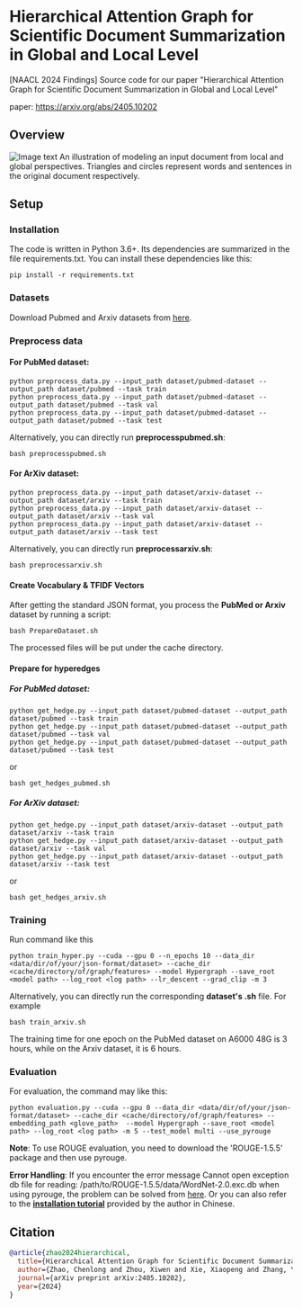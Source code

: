 # Hierarchical Attention Graph for Scientific Document Summarization in Global and Local Level
[NAACL 2024 Findings] Source code for our paper "Hierarchical Attention Graph for Scientific Document Summarization in Global and Local Level"

paper: https://arxiv.org/abs/2405.10202
## Overview
![Image text](https://github.com/MoLICHENXI/Picture/blob/main/figure1.png)
An illustration of modeling an input document from local and global perspectives. Triangles and circles represent words and sentences in the original document respectively.
## Setup
### Installation
The code is written in Python 3.6+. Its dependencies are summarized in the file requirements.txt. You can install these dependencies like this:
```shell
pip install -r requirements.txt
```
### Datasets
Download Pubmed and Arxiv datasets from [here](https://github.com/armancohan/long-summarization).

### Preprocess data
#### For PubMed dataset:
```shell
python preprocess_data.py --input_path dataset/pubmed-dataset --output_path dataset/pubmed --task train
python preprocess_data.py --input_path dataset/pubmed-dataset --output_path dataset/pubmed --task val
python preprocess_data.py --input_path dataset/pubmed-dataset --output_path dataset/pubmed --task test
```
Alternatively, you can directly run **preprocesspubmed.sh**:
```shell
bash preprocesspubmed.sh
```

#### For ArXiv dataset:
```shell
python preprocess_data.py --input_path dataset/arxiv-dataset --output_path dataset/arxiv --task train
python preprocess_data.py --input_path dataset/arxiv-dataset --output_path dataset/arxiv --task val
python preprocess_data.py --input_path dataset/arxiv-dataset --output_path dataset/arxiv --task test
```
Alternatively, you can directly run **preprocessarxiv.sh**:
```shell
bash preprocessarxiv.sh
```


#### Create Vocabulary & TFIDF Vectors
After getting the standard JSON format, you process the **PubMed or Arxiv** dataset by running a script: 
```shell
bash PrepareDataset.sh
```
The processed files will be put under the cache directory.

#### Prepare for hyperedges
##### For PubMed dataset:
```shell
python get_hedge.py --input_path dataset/pubmed-dataset --output_path dataset/pubmed --task train
python get_hedge.py --input_path dataset/pubmed-dataset --output_path dataset/pubmed --task val
python get_hedge.py --input_path dataset/pubmed-dataset --output_path dataset/pubmed --task test
```
or
```shell
bash get_hedges_pubmed.sh
```

##### For ArXiv dataset:
```shell
python get_hedge.py --input_path dataset/arxiv-dataset --output_path dataset/arxiv --task train
python get_hedge.py --input_path dataset/arxiv-dataset --output_path dataset/arxiv --task val
python get_hedge.py --input_path dataset/arxiv-dataset --output_path dataset/arxiv --task test
```
or
```shell
bash get_hedges_arxiv.sh
```
### Training
Run command like this
```shell
python train_hyper.py --cuda --gpu 0 --n_epochs 10 --data_dir <data/dir/of/your/json-format/dataset> --cache_dir <cache/directory/of/graph/features> --model Hypergraph --save_root <model path> --log_root <log path> --lr_descent --grad_clip -m 3
```
Alternatively, you can directly run the corresponding **dataset's .sh** file. For example
```shell
bash train_arxiv.sh
```
The training time for one epoch on the PubMed dataset on A6000 48G is 3 hours, while on the Arxiv dataset, it is 6 hours.
### Evaluation
For evaluation, the command may like this:
```shell
python evaluation.py --cuda --gpu 0 --data_dir <data/dir/of/your/json-format/dataset> --cache_dir <cache/directory/of/graph/features> --embedding_path <glove_path>  --model Hypergraph --save_root <model path> --log_root <log path> -m 5 --test_model multi --use_pyrouge
```
**Note**: To use ROUGE evaluation, you need to download the 'ROUGE-1.5.5' package and then use pyrouge.

**Error Handling**:  If you encounter the error message Cannot open exception db file for reading: /path/to/ROUGE-1.5.5/data/WordNet-2.0.exc.db when using pyrouge, the problem can be solved from [here](https://github.com/tagucci/pythonrouge#error-handling). Or you can also refer to the [**installation tutorial**](https://github.com/MoLICHENXI/Rouge-installation-guide) provided by the author in Chinese.

## Citation
```bibtex
@article{zhao2024hierarchical,
  title={Hierarchical Attention Graph for Scientific Document Summarization in Global and Local Level},
  author={Zhao, Chenlong and Zhou, Xiwen and Xie, Xiaopeng and Zhang, Yong},
  journal={arXiv preprint arXiv:2405.10202},
  year={2024}
}
```
